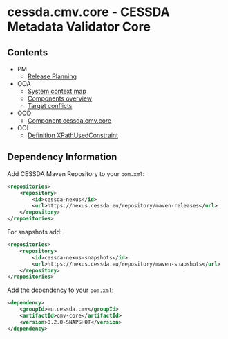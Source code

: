 # cessda.cmv.core - CESSDA Metadata Validator Core

## Contents

* PM
	* [Release Planning](site/docs/release-planning.md)
* OOA
	* [System context map](site/uml/system-context-map.jpg)
	* [Components overview](site/uml/architecture-layers.jpg)
	* [Target conflicts](site/uml/ooa-target-conflict.jpg)
* OOD
	* [Component cessda.cmv.core](site/uml/component-eu.cessda.cmv.core.jpg)
* OOI
	* [Definition XPathUsedConstraint](site/uml/definition-XpathUsedConstraint.jpg)


## Dependency Information

Add CESSDA Maven Repository to your `pom.xml`:
```xml
<repositories>
	<repository>
		<id>cessda-nexus</id>
		<url>https://nexus.cessda.eu/repository/maven-releases</url>
	</repository>
</repositories>
```

For snapshots add:
```xml
<repositories>
	<repository>
		<id>cessda-nexus-snapshots</id>
		<url>https://nexus.cessda.eu/repository/maven-snapshots</url>
	</repository>
</repositories>
```

Add the dependency to your `pom.xml`:  
```xml
<dependency>
	<groupId>eu.cessda.cmv</groupId>
	<artifactId>cmv-core</artifactId>
	<version>0.2.0-SNAPSHOT</version>
</dependency>
```

